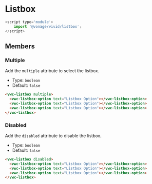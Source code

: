 # Listbox

```js
<script type='module'>
    import '@vonage/vivid/listbox';
</script>
```

## Members

### Multiple

Add the `multiple` attribute to select the listbox.

- Type: `boolean`
- Default: `false`

```html preview
<vwc-listbox multiple>
  <vwc-listbox-option text="Listbox Option"></vwc-listbox-option>
  <vwc-listbox-option text="Listbox Option"></vwc-listbox-option>
  <vwc-listbox-option text="Listbox Option"></vwc-listbox-option>
</vwc-listbox>
```

### Disabled

Add the `disabled` attribute to disable the listbox.

- Type: `boolean`
- Default: `false`

```html preview
<vwc-listbox disabled>
  <vwc-listbox-option text="Listbox Option"></vwc-listbox-option>
  <vwc-listbox-option text="Listbox Option"></vwc-listbox-option>
  <vwc-listbox-option text="Listbox Option"></vwc-listbox-option>
</vwc-listbox>
```
